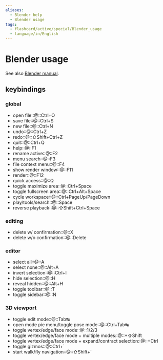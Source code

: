 ```yaml
---
aliases:
  - Blender help
  - Blender usage
tags:
  - flashcard/active/special/Blender_usage
  - language/in/English
---
```


# Blender usage

See also [Blender manual](https://docs.blender.org/manual/en/dev/interface/keymap/blender_default.html).

## keybindings

### global

- open file::@::Ctrl+O <!--SR:!2026-03-15,897,335!2026-03-17,899,336-->
- save file::@::Ctrl+S <!--SR:!2028-02-07,1448,356!2027-08-23,1318,356-->
- new file::@::Ctrl+N <!--SR:!2025-10-21,689,290!2029-04-09,1598,316-->
- undo::@::Ctrl+Z <!--SR:!2026-03-14,896,330!2030-12-24,2219,336-->
- redo::@::⇧Shift+Ctrl+Z <!--SR:!2033-08-31,3008,350!2026-07-06,665,236-->
- quit::@::Ctrl+Q <!--SR:!2028-12-14,1506,310!2028-02-25,1436,336-->
- help::@::F1 <!--SR:!2028-12-22,1513,310!2028-05-26,1213,290-->
- rename active::@::F2 <!--SR:!2026-05-10,876,296!2025-08-15,302,176-->
- menu search::@::F3 <!--SR:!2030-01-18,1804,316!2026-01-25,575,256-->
- file context menu::@::F4 <!--SR:!2025-12-06,263,170!2026-08-27,855,276-->
- show render window::@::F11 <!--SR:!2025-09-03,725,315!2026-02-08,678,276-->
- render::@::F12 <!--SR:!2030-09-22,2158,336!2025-11-29,812,336-->
- quick access::@::Q <!--SR:!2025-11-25,753,290!2027-03-03,639,250-->
- toggle maximize area::@::Ctrl+Space <!--SR:!2025-08-07,171,150!2027-07-21,1007,256-->
- toggle fullscreen area::@::Ctrl+Alt+Space <!--SR:!2025-10-30,99,150!2028-10-04,1219,216-->
- cycle workspace::@::Ctrl+PageUp/PageDown <!--SR:!2026-01-04,419,250!2031-01-19,2240,336-->
- play/tools/search::@::Space <!--SR:!2033-01-17,2811,336!2033-01-10,2804,336-->
- reverse playback::@::⇧Shift+Ctrl+Space <!--SR:!2026-09-06,491,190!2026-01-18,230,155-->

### editing

- delete w/ confirmation::@::X <!--SR:!2030-07-20,2063,330!2029-07-13,1640,316-->
- delete w/o confirmation::@::Delete <!--SR:!2032-03-10,2598,350!2029-08-14,1802,316-->

### editor

- select all::@::A <!--SR:!2025-08-27,690,296!2026-06-24,964,336-->
- select none::@::Alt+A <!--SR:!2027-10-06,1139,276!2027-02-16,744,256-->
- invert selection::@::Ctrl+I <!--SR:!2025-11-14,592,250!2026-06-13,892,296-->
- hide selection::@::H <!--SR:!2025-10-25,645,270!2029-03-31,1582,310-->
- reveal hidden::@::Alt+H <!--SR:!2029-06-11,1524,270!2029-02-13,1529,276-->
- toggle toolbar::@::T <!--SR:!2028-08-22,1422,310!2025-08-05,437,276-->
- toggle sidebar::@::N <!--SR:!2027-08-14,1026,256!2025-10-02,152,136-->

### 3D viewport

- toggle edit mode::@::Tab↹ <!--SR:!2030-12-05,2196,330!2033-01-12,2781,336-->
- open mode pie menu/toggle pose mode::@::Ctrl+Tab↹ <!--SR:!2028-05-16,1423,296!2025-11-07,325,196-->
- toggle vertex/edge/face mode::@::1/2/3 <!--SR:!2025-08-08,723,336!2027-10-09,1153,296-->
- toggle vertex/edge/face mode + multiple modes::@::+⇧Shift <!--SR:!2026-04-01,832,290!2033-10-25,3007,336-->
- toggle vertex/edge/face mode + expand/contract selection::@::+Ctrl <!--SR:!2030-06-08,1832,296!2025-10-24,557,256-->
- toggle gizmos::@::Ctrl+\` <!--SR:!2026-05-09,300,170!2026-08-05,404,196-->
- start walk/fly navigation::@::⇧Shift+\` <!--SR:!2027-12-15,899,250!2026-03-24,254,170-->
